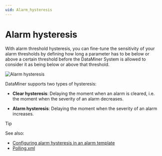 ```yaml
---
uid: Alarm_hysteresis
---
```


# Alarm hysteresis

With alarm threshold hysteresis, you can fine-tune the sensitivity of your alarm thresholds by defining how long a parameter has to be below or above a certain threshold before the DataMiner System is allowed to consider it as being below or above that threshold.

![Alarm hysteresis](~/dataminer/images/hysteresis.jpg)

DataMiner supports two types of hysteresis:

- **Clear hysteresis**: Delaying the moment when an alarm is cleared, i.e. the moment when the severity of an alarm decreases.

- **Alarm hysteresis**: Delaying the moment when the severity of an alarm increases.

> [!TIP]
> See also:
>
> - [Configuring alarm hysteresis in an alarm template](xref:Configuring_alarm_hysteresis)
> - [Polling.xml](xref:Polling_xml#pollingxml)
